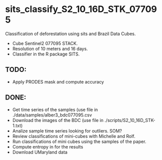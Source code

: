 # sits_classify_S2_10_16D_STK_077095

Classification of deforestation using sits and Brazil Data Cubes.

* Cube Sentinel2 077095 STACK.
* Resolution of 10 meters and 16 days.
* Classifier in the R package SITS.

## TODO:

* Apply PRODES mask and compute accuracy

## DONE:
* Get time series of the samples (use file in ./data/samples/alber3_bdc077095.csv
* Download the images of the BDC (use file in ./scripts/S2_10_16D_STK-1.txt)
* Analize sample time series looking for outliers. SOM?
* Review classifications of mini-cubes with Michelle and Rolf.
* Run classifications of mini cubes using the samples of the paper.
* Compute entropy in for the results
* Download UMaryland data